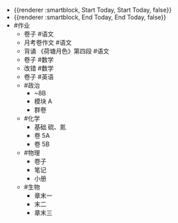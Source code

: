 - {{renderer :smartblock, Start Today, Start Today, false}}
- {{renderer :smartblock, End Today, End Today, false}}
- #作业
	- 卷子 #语文
	- 月考卷作文 #语文
	- 背诵 《荷塘月色》第四段 #语文
	- 卷子 #数学
	- 改错 #数学
	- 卷子 #英语
	- #政治
		- ~8B
		- 模块 A
		- 群卷
	- #化学
		- 基础 硫、氮
		- 卷 5A
		- 卷 5B
	- #物理
		- 卷子
		- 笔记
		- 小册
	- #生物
		- 章末一
		- 末二
		- 章末三